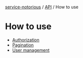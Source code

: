 [service-notorious](../../../README.md) / [API](../README.md) / How to use

# How to use

- [Authorization](./authorization.md)
- [Pagination](./pagination.md)
- [User management](./user-management.md)
